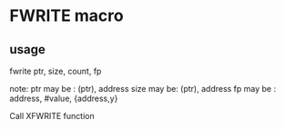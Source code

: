 # FWRITE macro

## usage

fwrite ptr, size, count, fp

note:
ptr may be : (ptr), address
size may be: (ptr), address
fp may be  : address, #value, {address,y}

Call XFWRITE function
